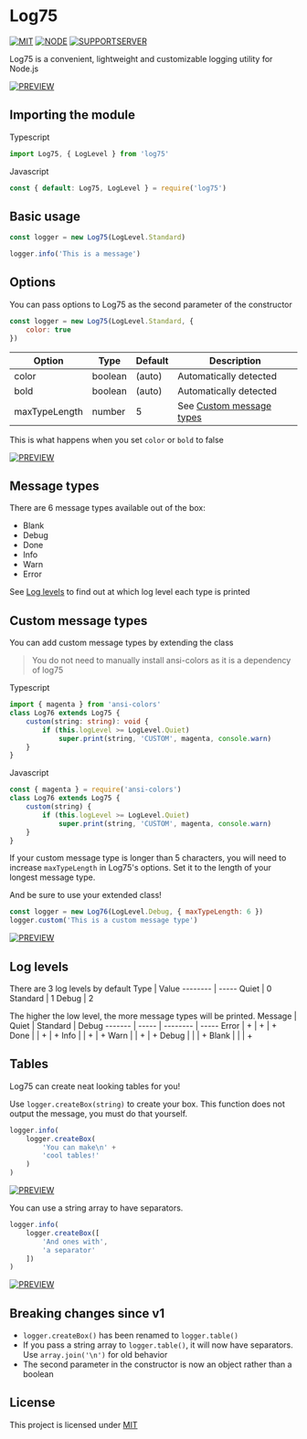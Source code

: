 # Log75
[![MIT](https://flat.badgen.net/badge/License/MIT/blue)](https://gitlab.com/Wait_What_/log75/-/blob/master/LICENSE.md)
[![NODE](https://flat.badgen.net/badge/Language/Node.js/green?icon=node)](https://nodejs.org/en/)
[![SUPPORTSERVER](https://flat.badgen.net/badge/Support%20server/Join/purple)](https://discord.gg/N8Fqcuk)

Log75 is a convenient, lightweight and customizable logging utility for Node.js

[![PREVIEW](https://gitlab.com/Wait_What_/log75/-/raw/master/assets/preview.png)]()

## Importing the module
Typescript
```ts
import Log75, { LogLevel } from 'log75'
```
Javascript
```js
const { default: Log75, LogLevel } = require('log75')
```

## Basic usage
```js
const logger = new Log75(LogLevel.Standard)

logger.info('This is a message')
```

## Options
You can pass options to Log75 as the second parameter of the constructor
```js
const logger = new Log75(LogLevel.Standard, {
    color: true
})
```
Option        | Type    | Default | Description
------------- | ------- | ------- | -----------
color         | boolean | (auto)  | Automatically detected
bold          | boolean | (auto)  | Automatically detected
maxTypeLength | number  | 5       | See [Custom message types](#custom-message-types)

This is what happens when you set `color` or `bold` to false

[![PREVIEW](https://gitlab.com/Wait_What_/log75/-/raw/master/assets/options.png)]()

## Message types
There are 6 message types available out of the box:
- Blank
- Debug
- Done
- Info
- Warn
- Error

See [Log levels](#log-levels) to find out at which log level each type is printed

## Custom message types
You can add custom message types by extending the class

> You do not need to manually install ansi-colors as it is a dependency of log75

Typescript
```ts
import { magenta } from 'ansi-colors'
class Log76 extends Log75 {
    custom(string: string): void {
        if (this.logLevel >= LogLevel.Quiet)
            super.print(string, 'CUSTOM', magenta, console.warn)
    }
}
```
Javascript
```js
const { magenta } = require('ansi-colors')
class Log76 extends Log75 {
    custom(string) {
        if (this.logLevel >= LogLevel.Quiet)
            super.print(string, 'CUSTOM', magenta, console.warn)
    }
}
```

If your custom message type is longer than 5 characters, you will need to increase `maxTypeLength` in Log75's options. Set it to the length of your longest message type.

And be sure to use your extended class!

```js
const logger = new Log76(LogLevel.Debug, { maxTypeLength: 6 })
logger.custom('This is a custom message type')
```

[![PREVIEW](https://gitlab.com/Wait_What_/log75/-/raw/master/assets/custom.png)]()

## Log levels
There are 3 log levels by default
Type     | Value
-------- | -----
Quiet    |   0
Standard |   1
Debug    |   2

The higher the low level, the more message types will be printed.
Message | Quiet | Standard | Debug
------- | ----- | -------- | -----
Error   |   +   |     +    |   +
Done    |       |     +    |   +
Info    |       |     +    |   +
Warn    |       |     +    |   +
Debug   |       |          |   +
Blank   |       |          |   +

## Tables
Log75 can create neat looking tables for you!

Use `logger.createBox(string)` to create your box. This function does not output the message, you must do that yourself.

```js
logger.info(
    logger.createBox(
        'You can make\n' +
        'cool tables!'
    )
)
```

[![PREVIEW](https://gitlab.com/Wait_What_/log75/-/raw/master/assets/table.png)]()

You can use a string array to have separators.

```js
logger.info(
    logger.createBox([
        'And ones with',
        'a separator'
    ])
)
```

[![PREVIEW](https://gitlab.com/Wait_What_/log75/-/raw/master/assets/table-with-separator.png)]()

## Breaking changes since v1
- `logger.createBox()` has been renamed to `logger.table()`
- If you pass a string array to `logger.table()`, it will now have separators. Use `array.join('\n')` for old behavior
- The second parameter in the constructor is now an object rather than a boolean

## License
This project is licensed under [MIT](https://gitlab.com/Wait_What_/log75/-/blob/master/LICENSE.md)